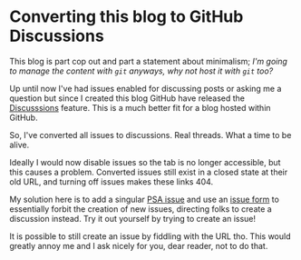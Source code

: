 # Converting this blog to GitHub Discussions

This blog is part cop out and part a statement about minimalism; _I'm going to manage the content with `git` anyways, why not host it with `git` too?_

Up until now I've had issues enabled for discussing posts or asking me a question but since I created this blog GitHub have released the [Discusssions](https://docs.github.com/en/discussions) feature. This is a much better fit for a blog hosted within GitHub.

So, I've converted all issues to discussions. Real threads. What a time to be alive.

Ideally I would now disable issues so the tab is no longer accessible, but this causes a problem. Converted issues still exist in a closed state at their old URL, and turning off issues makes these links 404.

My solution here is to add a singular [PSA issue](https://github.com/tom-sherman/blog/issues/8) and use an [issue form](https://docs.github.com/en/communities/using-templates-to-encourage-useful-issues-and-pull-requests/configuring-issue-templates-for-your-repository#configuring-the-template-chooser) to essentially forbit the creation of new issues, directing folks to create a discussion instead. Try it out yourself by trying to create an issue!

It is possible to still create an issue by fiddling with the URL tho. This would greatly annoy me and I ask nicely for you, dear reader, not to do that.
